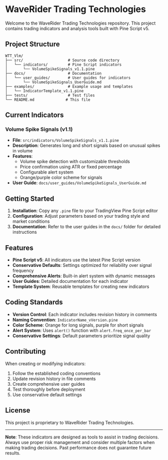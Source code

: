 # WaveRider Trading Technologies

Welcome to the WaveRider Trading Technologies repository. This project contains trading indicators and analysis tools built with Pine Script v5.

## Project Structure

```
WTT_Vlm/
├── src/                    # Source code directory
│   └── indicators/         # Pine Script indicators
│       └── VolumeSpikeSignals_v1.1.pine
├── docs/                   # Documentation
│   └── user_guides/        # User guides for indicators
│       └── VolumeSpikeSignals_UserGuide.md
├── examples/               # Example usage and templates
│   └── IndicatorTemplate_v1.1.pine
├── tests/                  # Test files
└── README.md              # This file
```

## Current Indicators

### Volume Spike Signals (v1.1)
- **File**: `src/indicators/VolumeSpikeSignals_v1.1.pine`
- **Description**: Generates long and short signals based on unusual spikes in volume
- **Features**:
  - Volume spike detection with customizable thresholds
  - Price confirmation using ATR or fixed percentage
  - Configurable alert system
  - Orange/purple color scheme for signals
- **User Guide**: `docs/user_guides/VolumeSpikeSignals_UserGuide.md`

## Getting Started

1. **Installation**: Copy any `.pine` file to your TradingView Pine Script editor
2. **Configuration**: Adjust parameters based on your trading style and market conditions
3. **Documentation**: Refer to the user guides in the `docs/` folder for detailed instructions

## Features

- **Pine Script v5**: All indicators use the latest Pine Script version
- **Conservative Defaults**: Settings optimized for reliability over signal frequency
- **Comprehensive Alerts**: Built-in alert system with dynamic messages
- **User Guides**: Detailed documentation for each indicator
- **Template System**: Reusable templates for creating new indicators

## Coding Standards

- **Version Control**: Each indicator includes revision history in comments
- **Naming Convention**: `IndicatorName_vVersion.pine`
- **Color Scheme**: Orange for long signals, purple for short signals
- **Alert System**: Uses `alert()` function with `alert.freq_once_per_bar`
- **Conservative Settings**: Default parameters prioritize signal quality

## Contributing

When creating or modifying indicators:
1. Follow the established coding conventions
2. Update revision history in file comments
3. Create comprehensive user guides
4. Test thoroughly before deployment
5. Use conservative default settings

## License

This project is proprietary to WaveRider Trading Technologies.

---

**Note**: These indicators are designed as tools to assist in trading decisions. Always use proper risk management and consider multiple factors when making trading decisions. Past performance does not guarantee future results.
